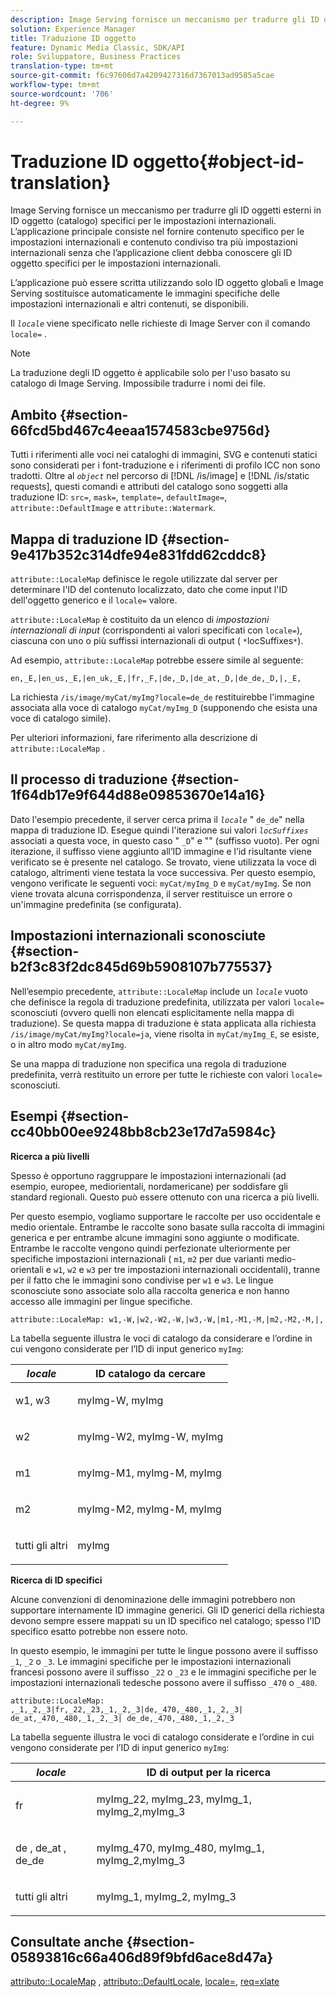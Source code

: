 ```yaml
---
description: Image Serving fornisce un meccanismo per tradurre gli ID oggetti esterni in ID oggetto (catalogo) specifici per le impostazioni internazionali. L’applicazione principale consiste nel fornire contenuto specifico per le impostazioni internazionali e contenuto condiviso tra più impostazioni internazionali senza che l’applicazione client debba conoscere gli ID oggetto specifici per le impostazioni internazionali.
solution: Experience Manager
title: Traduzione ID oggetto
feature: Dynamic Media Classic, SDK/API
role: Sviluppatore, Business Practices
translation-type: tm+mt
source-git-commit: f6c97606d7a4209427316d7367013ad9585a5cae
workflow-type: tm+mt
source-wordcount: '706'
ht-degree: 9%

---
```



# Traduzione ID oggetto{#object-id-translation}

Image Serving fornisce un meccanismo per tradurre gli ID oggetti esterni in ID oggetto (catalogo) specifici per le impostazioni internazionali. L’applicazione principale consiste nel fornire contenuto specifico per le impostazioni internazionali e contenuto condiviso tra più impostazioni internazionali senza che l’applicazione client debba conoscere gli ID oggetto specifici per le impostazioni internazionali.

L’applicazione può essere scritta utilizzando solo ID oggetto globali e Image Serving sostituisce automaticamente le immagini specifiche delle impostazioni internazionali e altri contenuti, se disponibili.

Il *`locale`* viene specificato nelle richieste di Image Server con il comando `locale=` .

>[!NOTE]
>
>La traduzione degli ID oggetto è applicabile solo per l&#39;uso basato su catalogo di Image Serving. Impossibile tradurre i nomi dei file.

## Ambito {#section-66fcd5bd467c4eeaa1574583cbe9756d}

Tutti i riferimenti alle voci nei cataloghi di immagini, SVG e contenuti statici sono considerati per i font-traduzione e i riferimenti di profilo ICC non sono tradotti. Oltre al *`object`* nel percorso di [!DNL /is/image] e [!DNL /is/static requests], questi comandi e attributi del catalogo sono soggetti alla traduzione ID: `src=`, `mask=`, `template=`, `defaultImage=`, `attribute::DefaultImage` e `attribute::Watermark`.

## Mappa di traduzione ID {#section-9e417b352c314dfe94e831fdd62cddc8}

`attribute::LocaleMap` definisce le regole utilizzate dal server per determinare l&#39;ID del contenuto localizzato, dato che come input l&#39;ID dell&#39;oggetto generico e il  `locale=` valore.

`attribute::LocaleMap` è costituito da un elenco di  *impostazioni internazionali di input*  (corrispondenti ai valori specificati con  `locale=`), ciascuna con uno o più suffissi internazionali di output (  `*`locSuffixes`*`).

Ad esempio, `attribute::LocaleMap` potrebbe essere simile al seguente:

`en,_E,|en_us,_E,|en_uk,_E,|fr,_F,|de,_D,|de_at,_D,|de_de,_D,|,_E,`

La richiesta `/is/image/myCat/myImg?locale=de_de` restituirebbe l&#39;immagine associata alla voce di catalogo `myCat/myImg_D` (supponendo che esista una voce di catalogo simile).

Per ulteriori informazioni, fare riferimento alla descrizione di `attribute::LocaleMap` .

## Il processo di traduzione {#section-1f64db17e9f644d88e09853670e14a16}

Dato l&#39;esempio precedente, il server cerca prima il *`locale`* &quot; `de_de`&quot; nella mappa di traduzione ID. Esegue quindi l&#39;iterazione sui valori *`locSuffixes`* associati a questa voce, in questo caso &quot; `_D`&quot; e &quot;&quot; (suffisso vuoto). Per ogni iterazione, il suffisso viene aggiunto all’ID immagine e l’id risultante viene verificato se è presente nel catalogo. Se trovato, viene utilizzata la voce di catalogo, altrimenti viene testata la voce successiva. Per questo esempio, vengono verificate le seguenti voci: `myCat/myImg_D` e `myCat/myImg`. Se non viene trovata alcuna corrispondenza, il server restituisce un errore o un&#39;immagine predefinita (se configurata).

## Impostazioni internazionali sconosciute {#section-b2f3c83f2dc845d69b5908107b775537}

Nell’esempio precedente, `attribute::LocaleMap` include un *`locale`* vuoto che definisce la regola di traduzione predefinita, utilizzata per valori `locale=` sconosciuti (ovvero quelli non elencati esplicitamente nella mappa di traduzione). Se questa mappa di traduzione è stata applicata alla richiesta `/is/image/myCat/myImg?locale=ja`, viene risolta in `myCat/myImg_E`, se esiste, o in altro modo `myCat/myImg`.

Se una mappa di traduzione non specifica una regola di traduzione predefinita, verrà restituito un errore per tutte le richieste con valori `locale=` sconosciuti.

## Esempi {#section-cc40bb00ee9248bb8cb23e17d7a5984c}

**Ricerca a più livelli**

Spesso è opportuno raggruppare le impostazioni internazionali (ad esempio, europee, mediorientali, nordamericane) per soddisfare gli standard regionali. Questo può essere ottenuto con una ricerca a più livelli.

Per questo esempio, vogliamo supportare le raccolte per uso occidentale e medio orientale. Entrambe le raccolte sono basate sulla raccolta di immagini generica e per entrambe alcune immagini sono aggiunte o modificate. Entrambe le raccolte vengono quindi perfezionate ulteriormente per specifiche impostazioni internazionali ( `m1`, `m2` per due varianti medio-orientali e `w1`, `w2` e `w3` per tre impostazioni internazionali occidentali), tranne per il fatto che le immagini sono condivise per `w1` e `w3`. Le lingue sconosciute sono associate solo alla raccolta generica e non hanno accesso alle immagini per lingue specifiche.

`attribute::LocaleMap: w1,-W,|w2,-W2,-W,|w3,-W,|m1,-M1,-M,|m2,-M2,-M,|,`

La tabella seguente illustra le voci di catalogo da considerare e l’ordine in cui vengono considerate per l’ID di input generico `myImg`:

<table id="table_97EB13E3DB9B48D3A4184D5ECC8E9F86"> 
 <thead> 
  <tr> 
   <th class="entry"> <b> <i>locale</i> </b> </th> 
   <th class="entry"> <b>ID catalogo da cercare</b> </th> 
  </tr> 
 </thead>
 <tbody> 
  <tr> 
   <td> <p> <span class="codeph"> w1, w3 </span> </p> </td> 
   <td> <p> <span class="codeph"> myImg-W, myImg </span> </p> </td> 
  </tr> 
  <tr> 
   <td> <p> <span class="codeph"> w2 </span> </p> </td> 
   <td> <p> <span class="codeph"> myImg-W2, myImg-W, myImg </span> </p> </td> 
  </tr> 
  <tr> 
   <td> <p> <span class="codeph"> m1 </span> </p> </td> 
   <td> <p> <span class="codeph"> myImg-M1, myImg-M, myImg </span> </p> </td> 
  </tr> 
  <tr> 
   <td> <p> <span class="codeph"> m2 </span> </p> </td> 
   <td> <p> <span class="codeph"> myImg-M2, myImg-M, myImg </span> </p> </td> 
  </tr> 
  <tr> 
   <td> <p>tutti gli altri </p> </td> 
   <td> <p> <span class="codeph"> myImg  </span> </p> </td> 
  </tr> 
 </tbody> 
</table>

**Ricerca di ID specifici**

Alcune convenzioni di denominazione delle immagini potrebbero non supportare internamente ID immagine generici. Gli ID generici della richiesta devono sempre essere mappati su un ID specifico nel catalogo; spesso l&#39;ID specifico esatto potrebbe non essere noto.

In questo esempio, le immagini per tutte le lingue possono avere il suffisso `_1`, `_2` o `_3`. Le immagini specifiche per le impostazioni internazionali francesi possono avere il suffisso `_22` o `_23` e le immagini specifiche per le impostazioni internazionali tedesche possono avere il suffisso `_470` o `_480`.

`attribute::LocaleMap: ,_1,_2,_3|fr,_22,_23,_1,_2,_3|de,_470,_480,_1,_2,_3| de_at,_470,_480,_1,_2,_3| de_de,_470,_480,_1,_2,_3`

La tabella seguente illustra le voci di catalogo considerate e l’ordine in cui vengono considerate per l’ID di input generico `myImg`:

<table id="table_A7EE4AA0F1C24284B83CC4B40622D24F"> 
 <thead> 
  <tr> 
   <th class="entry"> <b> <i>locale</i> </b> </th> 
   <th class="entry"> <b>ID di output per la ricerca</b> </th> 
  </tr> 
 </thead>
 <tbody> 
  <tr> 
   <td> <p> <span class="codeph"> fr </span> </p> </td> 
   <td> <p> <span class="codeph"> myImg_22, myImg_23, myImg_1, myImg_2,myImg_3 </span> </p> </td> 
  </tr> 
  <tr> 
   <td> <p> <span class="codeph"> de  </span>,  <span class="codeph"> de_at  </span>,  <span class="codeph"> de_de  </span> </p> </td> 
   <td> <p> <span class="codeph"> myImg_470, myImg_480, myImg_1, myImg_2,myImg_3 </span> </p> </td> 
  </tr> 
  <tr> 
   <td> <p>tutti gli altri </p> </td> 
   <td> <p> <span class="codeph"> myImg_1, myImg_2, myImg_3 </span> </p> </td> 
  </tr> 
 </tbody> 
</table>

## Consultate anche {#section-05893816c66a406d89f9bfd6ace8d47a}

[attributo::LocaleMap](../../../../../is-api/image-catalog/image-serving-api-ref/c-image-catalog-reference/c-attributes-reference/r-localemap.md#reference-49bbf598f8ea47c3a563755cef306318) ,  [attributo::DefaultLocale](../../../../../is-api/image-catalog/image-serving-api-ref/c-image-catalog-reference/c-attributes-reference/r-defaultlocale.md#reference-69462ad9923f464f80c2c012342a6b6b),  [locale=](../../../../../is-api/http-ref/image-serving-api-ref/c-http-protocol-reference/c-command-reference/r-locale.md#reference-8a846b2fbc004a12821b956ed3b25cfb),  [req=xlate](../../../../../is-api/http-ref/image-serving-api-ref/c-http-protocol-reference/c-command-reference/r-req/r-req.md#reference-907cdb4a97034db7ad94695f25552e76)
